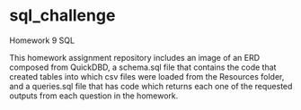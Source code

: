 # sql_challenge
Homework 9 SQL 

This homework assignment repository includes an image of an ERD composed from QuickDBD,
a schema.sql file that contains the code that created tables into which csv files were loaded
from the Resources folder, and a queries.sql file that has code which returns each one of the 
requested outputs from each question in the homework.

